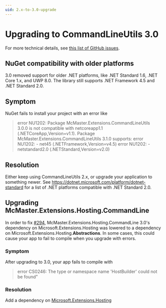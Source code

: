 ```yaml
---
uid: 2.x-to-3.0-upgrade
---
```

# Upgrading to CommandLineUtils 3.0

For more technical details, see [this list of GitHub issues](https://github.com/natemcmaster/CommandLineUtils/issues?q=label%3Abreaking-change+milestone%3A3.0).

## NuGet compatibility with older platforms

3.0 removed support for older .NET platforms, like .NET Standard 1.6, .NET Core 1.x, and UWP 8.0. The library still supports .NET Framework 4.5 and .NET Standard 2.0.

## Symptom

NuGet fails to install your project with an error like

> error NU1202: Package McMaster.Extensions.CommandLineUtils 3.0.0 is not compatible with netcoreapp1.1 (.NETCoreApp,Version=v1.1). Package McMaster.Extensions.CommandLineUtils 3.1.0 supports:
> error NU1202:   - net45 (.NETFramework,Version=v4.5)
> error NU1202:   - netstandard2.0 (.NETStandard,Version=v2.0)

## Resolution

Either keep using CommandLineUtils 2.x, or upgrade your application to something newer. See https://dotnet.microsoft.com/platform/dotnet-standard for a list of .NET platforms compatible with .NET Standard 2.0.

## Upgrading McMaster.Extensions.Hosting.CommandLine

In order to fix [#294], McMaster.Extensions.Hosting.CommandLine 3.0's dependency on Microsoft.Extensions.Hosting
was lowered to a dependency on Microsoft.Extensions.Hosting.**Abstractions**. In some cases, this could
cause your app to fail to compile when you upgrade with errors.

[#294]: https://github.com/natemcmaster/CommandLineUtils/issues/294

### Symptom

After upgrading to 3.0, your app fails to compile with

> error CS0246: The type or namespace name 'HostBuilder' could not be found"

### Resolution

Add a dependency on [Microsoft.Extensions.Hosting](https://nuget.org/packages/Microsoft.Extensions.Hosting)

